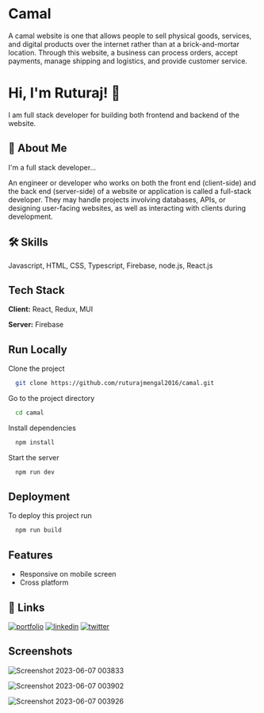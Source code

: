 
# Camal

A camal website is one that allows people to sell physical goods, services, and digital products over the internet rather than at a brick-and-mortar location. Through this website, a business can process orders, accept payments, manage shipping and logistics, and provide customer service.


# Hi, I'm Ruturaj! 👋

I am full stack developer for building both frontend and backend of the website.

## 🚀 About Me
I'm a full stack developer...

An engineer or developer who works on both the front end (client-side) and the back end (server-side) of a website or application is called a full-stack developer. They may handle projects involving databases, APIs, or designing user-facing websites, as well as interacting with clients during development.
## 🛠 Skills
Javascript, HTML, CSS, Typescript, Firebase, node.js, React.js


## Tech Stack

**Client:** React, Redux, MUI

**Server:** Firebase


## Run Locally

Clone the project

```bash
  git clone https://github.com/ruturajmengal2016/camal.git
```

Go to the project directory

```bash
  cd camal
```

Install dependencies

```bash
  npm install
```

Start the server

```bash
  npm run dev
```


## Deployment

To deploy this project run

```bash
  npm run build
```


## Features

- Responsive on mobile screen
- Cross platform


## 🔗 Links
[![portfolio](https://img.shields.io/badge/my_portfolio-000?style=for-the-badge&logo=ko-fi&logoColor=white)](https://drive.google.com/file/d/1Pzu7UyjBjDqUjdD2qcPFf-zrQUBooJSU/view?usp=sharing)
[![linkedin](https://img.shields.io/badge/linkedin-0A66C2?style=for-the-badge&logo=linkedin&logoColor=white)](https://www.linkedin.com/in/ruturajmengal2016/)
[![twitter](https://img.shields.io/badge/twitter-1DA1F2?style=for-the-badge&logo=twitter&logoColor=white)](https://twitter.com/RuturajMengal)


## Screenshots

![Screenshot 2023-06-07 003833](https://github.com/ruturajmengal2016/camal/assets/114099113/359f20d1-2467-4682-b027-64ea77732d85)

![Screenshot 2023-06-07 003902](https://github.com/ruturajmengal2016/camal/assets/114099113/d9845983-6f71-4348-bcce-a301603bdbb7)

![Screenshot 2023-06-07 003926](https://github.com/ruturajmengal2016/camal/assets/114099113/0c11d75e-47e8-4b0e-8f3d-4bd885da32ff)
